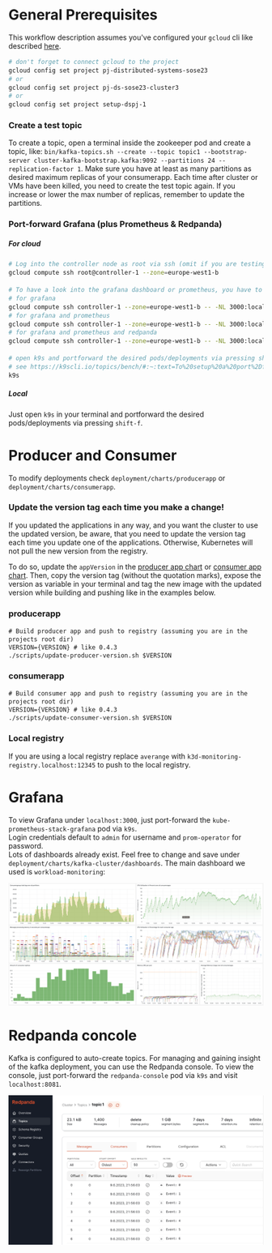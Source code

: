 # General Prerequisites

This workflow description assumes you've configured your `gcloud` cli like described [here](SETUP_GCLOUD.md).
```bash
# don't forget to connect gcloud to the project
gcloud config set project pj-distributed-systems-sose23
# or
gcloud config set project pj-ds-sose23-cluster3
# or
gcloud config set project setup-dspj-1
```

### Create a test topic
To create a topic, open a terminal inside the zookeeper pod and create a topic, like:
`bin/kafka-topics.sh --create --topic topic1 --bootstrap-server cluster-kafka-bootstrap.kafka:9092 --partitions 24 --replication-factor 1`. 
Make sure you have at least as many partitions as desired maximum replicas of your consumerapp.
Each time after cluster or VMs have been killed, you need to create the test topic again.
If you increase or lower the max number of replicas, remember to update the partitions.

### Port-forward Grafana (plus Prometheus & Redpanda)

##### For cloud
```bash
# Log into the controller node as root via ssh (omit if you are testing on local machine)
gcloud compute ssh root@controller-1 --zone=europe-west1-b

# To have a look into the grafana dashboard or prometheus, you have to create a ssh-tunnel to the vm
# for grafana
gcloud compute ssh controller-1 --zone=europe-west1-b -- -NL 3000:localhost:3000
# for grafana and prometheus 
gcloud compute ssh controller-1 --zone=europe-west1-b -- -NL 3000:localhost:3000 -NL 9090:localhost:9090
# for grafana and prometheus and redpanda 
gcloud compute ssh controller-1 --zone=europe-west1-b -- -NL 3000:localhost:3000 -NL 9090:localhost:9090 -NL 8081:localhost:8081

# open k9s and portforward the desired pods/deployments via pressing shift-f
# see https://k9scli.io/topics/bench/#:~:text=To%20setup%20a%20port%2Dforward,out%20your%20active%20port%2Dforwards.
k9s
```

##### Local
Just open `k9s` in your terminal and portforward the desired pods/deployments via pressing `shift-f`.

# Producer and Consumer
To modify deployments check `deployment/charts/producerapp` or `deployment/charts/consumerapp`. <br>

### Update the version tag each time you make a change!
If you updated the applications in any way, and you want the cluster to use the updated version,
be aware, that you need to update the version tag each time you update one of the applications.
Otherwise, Kubernetes will not pull the new version from the registry.

To do so, update the `appVersion` in the [producer app chart](../deployment/charts/producerapp/Chart.yaml) or
[consumer app chart](../deployment/charts/consumerapp/Chart.yaml).
Then, copy the version tag (without the quotation marks), expose the version as variable in your terminal
and tag the new image with the updated version while building and pushing like in the examples below.

### producerapp
```shell
# Build producer app and push to registry (assuming you are in the projects root dir)
VERSION={VERSION} # like 0.4.3
./scripts/update-producer-version.sh $VERSION
```

### consumerapp
```shell
# Build consumer app and push to registry (assuming you are in the projects root dir)
VERSION={VERSION} # like 0.4.3
./scripts/update-consumer-version.sh $VERSION
 ```

### Local registry
If you are using a local registry replace `averange` with `k3d-monitoring-registry.localhost:12345` 
to push to the local registry.

# Grafana
To view Grafana under `localhost:3000`, just port-forward the `kube-prometheus-stack-grafana` pod via `k9s`. <br>
Login credentials default to `admin` for username and `prom-operator` for password. <br>
Lots of dashboards already exist. Feel free to change and save under `deployment/charts/kafka-cluster/dashboards`.
The main dashboard we used is `workload-monitoring`:

![workload monitoring dashboard](media/dashboard.png)

# Redpanda concole
Kafka is configured to auto-create topics. For managing and gaining insight of the kafka deployment, you can use the
Redpanda console.
To view the console, just port-forward the `redpanda-console` pod via `k9s` and visit `localhost:8081`.

![Redpanda console topic overview](media/redpanda_console.png)

